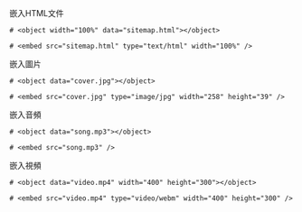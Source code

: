 嵌入HTML文件
```
# <object width="100%" data="sitemap.html"></object>
```

```
# <embed src="sitemap.html" type="text/html" width="100%" />
```

嵌入圖片
```
# <object data="cover.jpg"></object>
```

```
# <embed src="cover.jpg" type="image/jpg" width="258" height="39" />
```

嵌入音頻
```
# <object data="song.mp3"></object>
```

```
# <embed src="song.mp3" />
```

嵌入視頻
```
# <object data="video.mp4" width="400" height="300"></object>
```

```
# <embed src="video.mp4" type="video/webm" width="400" height="300" />
```